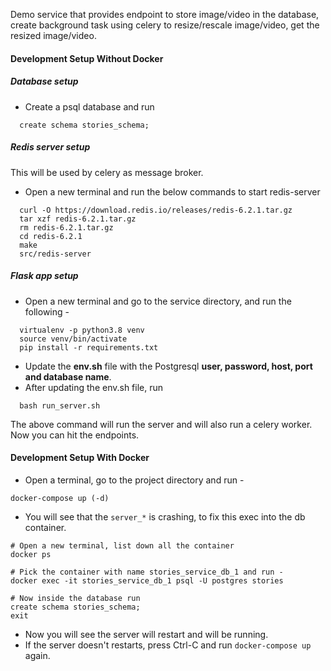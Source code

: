 Demo service that provides endpoint to store image/video in the database, create background task using celery to resize/rescale image/video, get the resized image/video. 

#### Development Setup Without Docker

##### Database setup 
- Create a psql database and run 
```
  create schema stories_schema;
```

##### Redis server setup
This will be used by celery as message broker.

- Open a new terminal and run the below commands to start redis-server
```
  curl -O https://download.redis.io/releases/redis-6.2.1.tar.gz
  tar xzf redis-6.2.1.tar.gz
  rm redis-6.2.1.tar.gz
  cd redis-6.2.1
  make
  src/redis-server
```

##### Flask app setup 

- Open a new terminal and go to the service directory, and run the following - 
```
  virtualenv -p python3.8 venv
  source venv/bin/activate
  pip install -r requirements.txt
```
- Update the **env.sh** file with the Postgresql **user, password, host, port and database name**.
- After updating the env.sh file, run 
```
  bash run_server.sh
```
  The above command will run the server and will also run a celery worker. Now you can hit the endpoints. 
  
#### Development Setup With Docker

- Open a terminal, go to the project directory and run -  
```
docker-compose up (-d)
```
- You will see that the `server_*` is crashing, to fix this exec into the db container. 
```
# Open a new terminal, list down all the container
docker ps

# Pick the container with name stories_service_db_1 and run - 
docker exec -it stories_service_db_1 psql -U postgres stories

# Now inside the database run 
create schema stories_schema; 
exit

```
- Now you will see the server will restart and will be running. 
- If the server doesn't restarts, press Ctrl-C and run `docker-compose up` again. 
